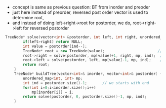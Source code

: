 - concept is same as previous question: BT from inorder and preoder 
- just here instead of preorder, reversed post order vector is used to determine root, 
- and instead of doing left->right->root for postorder, we do, root->right->left for reversed postorder

```cpp
TreeNode* solve(vector<int> &postorder, int left, int right, unordered_map<int, int> &mp, int &ind){
        if(left>right) return NULL;
        int value = postorder[ind--];
        TreeNode* root = new TreeNode(value);                        // root
        root->right = solve(postorder, mp[value]+1, right, mp, ind);  // right
        root->left = solve(postorder, left, mp[value]-1, mp, ind);    // left
        return root;
    }
    TreeNode* buildTree(vector<int>& inorder, vector<int>& postorder) {
        unordered_map<int, int> mp;
        int ind = postorder.size()-1;       // we starts with end
        for(int i=0;i<inorder.size();i++)
            mp[inorder[i]] = i;   
        return solve(postorder, 0, postorder.size()-1, mp, ind);   
    }
```
